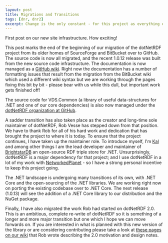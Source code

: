 ```yaml
---
layout: post
title: Migrations and Transitions
tags: [dnr, dnr2]
excerpt: Change is the only constant - for this project as everything else!
---
```


First post on our new site infrastructure. How exciting!

This post marks the end of the beginning of our migration of the dotNetRDF project from its older homes of SourceForge and BitBucket over to GitHub. 
The source code is now all migrated, and the recent 1.0.12 release was built from the new source code infrastructure. The documentation is now
managed as a [GitHub wiki](http://github.com/dotnetrdf/dotnetrdf/wiki). Right now the documentation has a number of formatting issues that result from
the migration from the BitBucket wiki which used a different wiki syntax but we are working through the pages fixing this bit by bit - please bear with us
while this dull, but important work gets finished off!

The source code for VDS.Common (a library of useful data-structures for .NET and one of our core dependencies) is also now managed under the [dotNetRDF
organization at GitHub](http://github.com/dotnetrdf/). 

A sadder transition has also taken place as the creator and long-time sole maintainer of dotNetRDF, Rob Vesse has stepped down 
from that position. We have to thank Rob for all of his hard work and dedication that has brought the project to where it is today. To ensure that the project continues, 
I have taken up the maintainer role. To introduce myself, I'm [Kal](http://twitter.com/kal_ahmed) and among other things I am the lead developer and maintainer of 
[BrightstarDB](http://brightstardb.com/) an open-source RDF triple store for .NET. Unsurprisingly, dotNetRDF is a major dependency for that project; and I use
dotNetRDF in a lot of my work with [NetworkedPlanet](http://www.networkedplanet.com/) - so I have a strong personal incentive to keep this project going.

The .NET landscape is undergoing many transitions of its own, with .NET Core and the open-sourcing of the .NET libraries. We are 
working right now on porting the existing codebase over to .NET Core. The next release (1.0.13) will see the addition of a .NET Core library to our distribution
and the NuGet package. 

Finally, I have also migrated the work Rob had started on dotNetRDF 2.0. This is an ambitious, complete re-write of dotNetRDF so it is something of a longer
and more major transition but one which I hope we can move forwards on. If you are interested in what is planned with this new version of the library or are 
considering contributing please take a look at [these pages on our wiki](#) that Rob wrote describing the 2.0 motivation and design notes.

